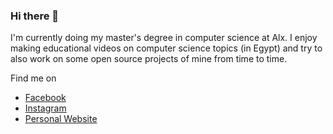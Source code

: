 ### Hi there 👋

I'm currently doing my master's degree in computer science at Alx. I enjoy making educational videos on computer science topics (in Egypt) and try to also work on some open source projects of mine from time to time.

Find me on

- [Facebook](https://www.facebook.com/bedweyy)
- [Instagram](https://www.facebook.com/bedweyy)
- [Personal Website](https://bedweyy.egy)
